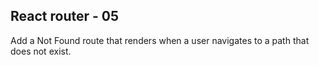 ## React router - 05

Add a Not Found route that renders when a user navigates to a path that does not exist.
